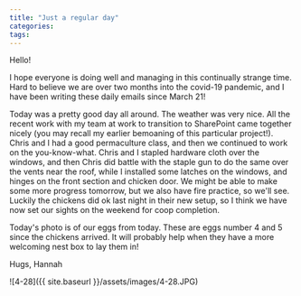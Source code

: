 ```yaml
---
title: "Just a regular day"
categories:
tags:
---
```


Hello!

I hope everyone is doing well and managing in this continually strange time. Hard to believe we are over two months into the covid-19 pandemic, and I have been writing these daily emails since March 21!

Today was a pretty good day all around. The weather was very nice. All the recent work with my team at work to transition to SharePoint came together nicely (you may recall my earlier bemoaning of this particular project!). Chris and I had a good permaculture class, and then we continued to work on the you-know-what. Chris and I stapled hardware cloth over the windows, and then Chris did battle with the staple gun to do the same over the vents near the roof, while I installed some latches on the windows, and hinges on the front section and chicken door. We might be able to make some more progress tomorrow, but we also have fire practice, so we'll see. Luckily the chickens did ok last night in their new setup, so I think we have now set our sights on the weekend for coop completion.

Today's photo is of our eggs from today. These are eggs number 4 and 5 since the chickens arrived. It will probably help when they have a more welcoming nest box to lay them in!

Hugs,
Hannah

![4-28]({{ site.baseurl }}/assets/images/4-28.JPG)